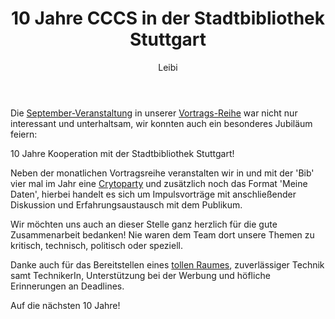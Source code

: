 ﻿---
kind: article
created_at: 2018-10-31
title: 10 Jahre CCCS in der Stadtbibliothek Stuttgart
author: Leibi
---
Die [September-Veranstaltung](https://www.cccs.de/events/201809-Podcasts-ein-ueberblick/) in unserer [Vortrags-Reihe](https://www.cccs.de/events/vortragsreihe/) war nicht nur interessant und unterhaltsam, wir konnten auch ein besonderes Jubiläum feiern: 

10 Jahre Kooperation mit der Stadtbibliothek Stuttgart!

Neben der monatlichen Vortragsreihe veranstalten wir in und mit der 'Bib' vier mal im Jahr eine [Crytoparty](https://www.cccs.de/events/cryptoparty/) und zusätzlich noch das Format 'Meine Daten', hierbei handelt es sich um Impulsvorträge mit anschließender Diskussion und Erfahrungsaustausch mit dem Publikum.

Wir möchten uns auch an dieser Stelle ganz herzlich für die gute Zusammenarbeit bedanken! Nie waren dem Team dort unsere Themen zu kritisch, technisch, politisch oder speziell.

<!-- more -->

Danke auch für das Bereitstellen eines [tollen Raumes](https://cdn1.stuttgarter-zeitung.de/media.media.7f6b191e-3c7a-4650-b94c-92046d1a80a8.original1024.jpg), zuverlässiger Technik samt TechnikerIn, Unterstützung bei der Werbung und höfliche Erinnerungen an Deadlines. 

Auf die nächsten 10 Jahre!
